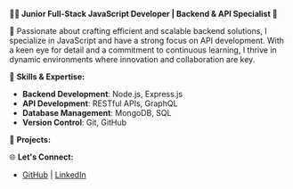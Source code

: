 
**👨‍💻 Junior Full-Stack JavaScript Developer | Backend & API Specialist 🚀**

🌟 Passionate about crafting efficient and scalable backend solutions, I specialize in JavaScript and have a strong focus on API development. With a keen eye for detail and a commitment to continuous learning, I thrive in dynamic environments where innovation and collaboration are key.

🔧 **Skills & Expertise:**
- **Backend Development**: Node.js, Express.js
- **API Development**: RESTful APIs, GraphQL
- **Database Management**: MongoDB, SQL
- **Version Control**: Git, GitHub

💼 **Projects:**




🌐 **Let's Connect:**
- [GitHub](https://github.com/aboudouzinsou) | [LinkedIn](https://www.linkedin.com/in/françois-zinsou-ab8099316)


<!---
aboudouzinsou/aboudouzinsou is a ✨ special ✨ repository because its `README.md` (this file) appears on your GitHub profile.
You can click the Preview link to take a look at your changes.
--->
